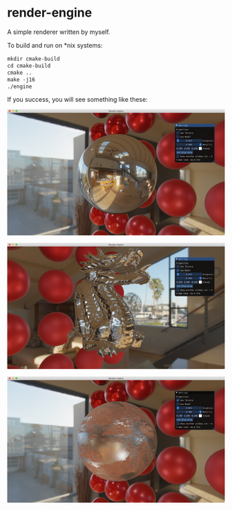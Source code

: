 # render-engine

A simple renderer written by myself.

To build and run on *nix systems:

```
mkdir cmake-build
cd cmake-build
cmake ..
make -j16
./engine
```



If you success, you will see something like these:

![screenshot1](doc/screenshot1.png)

![screenshot3](doc/screenshot3.png)

![screenshot2](doc/screenshot2.png)